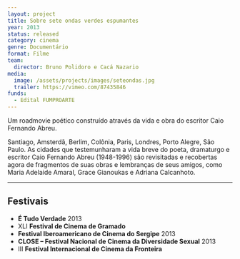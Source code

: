 ```yaml
---
layout: project
title: Sobre sete ondas verdes espumantes
year: 2013
status: released
category: cinema
genre: Documentário
format: Filme
team:
  director: Bruno Polidoro e Cacá Nazario
media:
  image: /assets/projects/images/seteondas.jpg
  trailer: https://vimeo.com/87435846
funds:
  - Edital FUMPROARTE
---
```

Um roadmovie poético construído através da vida e obra do escritor Caio
Fernando Abreu.

Santiago, Amsterdã, Berlim, Colônia, Paris, Londres, Porto Alegre, São Paulo. As
cidades que testemunharam a vida breve do poeta, dramaturgo e escritor Caio
Fernando Abreu (1948-1996) são revisitadas e recobertas agora de fragmentos
de suas obras e lembranças de seus amigos, como Maria Adelaide Amaral, Grace
Gianoukas e Adriana Calcanhoto.

---

## Festivais

* **É Tudo Verdade** 2013
* XLI **Festival de Cinema de Gramado**
* **Festival Iberoamericano de Cinema do Sergipe** 2013
* **CLOSE – Festival Nacional de Cinema da Diversidade Sexual** 2013
* III **Festival Internacional de Cinema da Fronteira**
